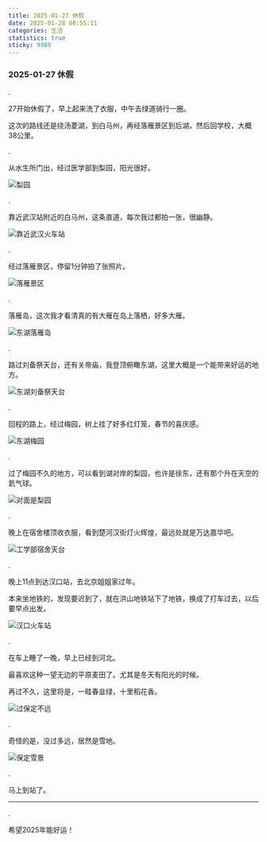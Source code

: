 ```yaml
---
title: 2025-01-27 休假
date: 2025-01-28 08:55:11
categories: 生活
statistics: true
sticky: 9989
---
```




###  2025-01-27 休假

.



27开始休假了，早上起来洗了衣服，中午去绿道骑行一圈。

这次的路线还是绕汤菱湖，到白马州，再经落雁景区到后湖，然后回学校，大概38公里。

.



从水生所门出，经过医学部到梨园，阳光很好。

![梨园](./20250127-%E4%BC%91%E5%81%87/%E6%A2%A8%E5%9B%AD.jpg)

.

靠近武汉站附近的白马州，这条直道，每次我过都拍一张，很幽静。

![靠近武汉火车站](./20250127-%E4%BC%91%E5%81%87/%E9%9D%A0%E8%BF%91%E6%AD%A6%E6%B1%89%E7%81%AB%E8%BD%A6%E7%AB%99.jpg)

.

经过落雁景区，停留1分钟拍了张照片。

![落雁景区](./20250127-%E4%BC%91%E5%81%87/%E8%90%BD%E9%9B%81%E6%99%AF%E5%8C%BA.jpg)

.

落雁岛，这次我才看清真的有大雁在岛上落栖，好多大雁。

![东湖落雁岛](./20250127-%E4%BC%91%E5%81%87/%E4%B8%9C%E6%B9%96%E8%90%BD%E9%9B%81%E5%B2%9B.jpg)

.

路过刘备祭天台，还有关帝庙，我登顶俯瞰东湖，这里大概是一个能带来好运的地方。

![东湖刘备祭天台](./20250127-%E4%BC%91%E5%81%87/%E4%B8%9C%E6%B9%96%E5%88%98%E5%A4%87%E7%A5%AD%E5%A4%A9%E5%8F%B0.jpg)

.

回程的路上，经过梅园，树上挂了好多红灯笼，春节的喜庆感。

![东湖梅园](./20250127-%E4%BC%91%E5%81%87/%E4%B8%9C%E6%B9%96%E6%A2%85%E5%9B%AD.jpg)

.

过了梅园不久的地方，可以看到湖对岸的梨园，也许是徐东，还有那个升在天空的氦气球。

![对面是梨园](./20250127-%E4%BC%91%E5%81%87/%E5%AF%B9%E9%9D%A2%E6%98%AF%E6%A2%A8%E5%9B%AD.jpg)

.

晚上在宿舍楼顶收衣服，看到楚河汉街灯火辉煌，最远处就是万达嘉华吧。

![工学部宿舍天台](./20250127-%E4%BC%91%E5%81%87/%E5%B7%A5%E5%AD%A6%E9%83%A8%E5%AE%BF%E8%88%8D%E5%A4%A9%E5%8F%B0.jpg)

.

晚上11点到达汉口站，去北京姐姐家过年。

本来坐地铁的，发现要迟到了，就在洪山地铁站下了地铁，换成了打车过去，以后要早点出发。

![汉口火车站](./20250127-%E4%BC%91%E5%81%87/%E6%B1%89%E5%8F%A3%E7%81%AB%E8%BD%A6%E7%AB%99.jpg)

.

在车上睡了一晚，早上已经到河北。

最喜欢这种一望无边的平原麦田了。尤其是冬天有阳光的时候。

再过不久，这里将是，一畦春韭绿，十里稻花香。

![过保定不远](./20250127-%E4%BC%91%E5%81%87/%E8%BF%87%E4%BF%9D%E5%AE%9A%E4%B8%8D%E8%BF%9C.jpg)

.

奇怪的是，没过多远，居然是雪地。

![保定雪景](./20250127-%E4%BC%91%E5%81%87/%E4%BF%9D%E5%AE%9A%E9%9B%AA%E6%99%AF.jpg)



.

马上到站了。

-------

.

希望2025年能好运！
